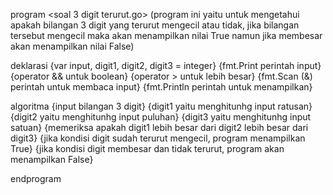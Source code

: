 program <soal 3 digit terurut.go>
(program ini yaitu untuk mengetahui apakah bilangan 3 digit yang terurut mengecil atau tidak, jika bilangan tersebut mengecil maka akan menampilkan nilai True namun jika membesar akan menampilkan nilai False)

deklarasi
{var input, digit1, digit2, digit3 = integer}
{fmt.Print perintah input}
{operator && untuk boolean}
{operator > untuk lebih besar}
{fmt.Scan (&) perintah untuk membaca input}
{fmt.Println perintah untuk menampilkan}

algoritma
{input bilangan 3 digit}
{digit1 yaitu menghitunhg input ratusan}
{digit2 yaitu menghitunhg input puluhan}
{digit3 yaitu menghitunhg input satuan}
{memeriksa apakah digit1 lebih besar dari digit2 lebih besar dari digit3}
{jika kondisi digit sudah terurut mengecil, program menampilkan True}
{jika kondisi digit membesar dan tidak terurut, program akan menampilkan False}

endprogram